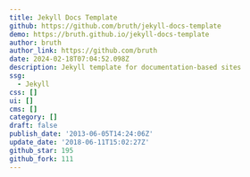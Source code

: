 ```yaml
---
title: Jekyll Docs Template
github: https://github.com/bruth/jekyll-docs-template
demo: https://bruth.github.io/jekyll-docs-template
author: bruth
author_link: https://github.com/bruth
date: 2024-02-18T07:04:52.098Z
description: Jekyll template for documentation-based sites
ssg:
  - Jekyll
css: []
ui: []
cms: []
category: []
draft: false
publish_date: '2013-06-05T14:24:06Z'
update_date: '2018-06-11T15:02:27Z'
github_star: 195
github_fork: 111
---
```

